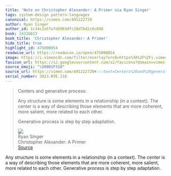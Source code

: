 ```yaml
---
title: 'Note on Christopher Alexander: A Primer via Ryan Singer'
tags: system-design pattern-languages
canonical: https://vimeo.com/491222729
author: Ryan Singer
author_id: 1c34c2a5fa7d6903dfc28d7bd2c6c048
book: 24316813
book_title: 'Christopher Alexander: A Primer'
hide_title: true
highlight_id: 475090054
readwise_url: https://readwise.io/open/475090054
image: https://i.vimeocdn.com/filter/overlay?src0=https%3A%2F%2Fi.vimeocdn.com%2Fvideo%2F1016030260-954f6a46ce8d22ee345fe4720d1893c0be17c87f62e7c6ffe35f04e0f2a6b8f7-d_1280x720&src1=https%3A%2F%2Ff.vimeocdn.com%2Fimages_v6%2Fshare%2Fplay_icon_overlay.png
favicon_url: https://s2.googleusercontent.com/s2/favicons?domain=vimeo.com
source_emoji: "\U0001F310"
source_url: https://vimeo.com/491222729#:~:text=Centers%20and%20generative,by%20step%20adaptation.
serial_number: 2023.NTE.218
---
```

> Centers and generative process:
> 
> Any structure is some elements in a relationship (in a context). The center is a way of describing those elements that are more coherent, more salient, more related to each other.
> 
> Generative process is step by step adaptation.
> <div class="quoteback-footer"><div class="quoteback-avatar"><img class="mini-favicon" src="https://s2.googleusercontent.com/s2/favicons?domain=vimeo.com"></div><div class="quoteback-metadata"><div class="metadata-inner"><span style="display:none">FROM:</span><div aria-label="Ryan Singer" class="quoteback-author"> Ryan Singer</div><div aria-label="Christopher Alexander: A Primer" class="quoteback-title"> Christopher Alexander: A Primer</div></div></div><div class="quoteback-backlink"><a target="_blank" aria-label="go to the full text of this quotation" rel="noopener" href="https://vimeo.com/491222729#:~:text=Centers%20and%20generative,by%20step%20adaptation." class="quoteback-arrow"> Source</a></div></div>

Any structure is some elements in a relationship (in a context). The center is a way of describing those elements that are more coherent, more salient, more related to each other.
Generative process is step by step adaptation. 